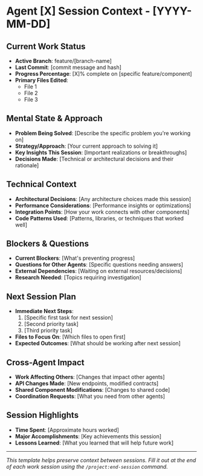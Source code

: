 # Agent [X] Session Context - [YYYY-MM-DD]

## Current Work Status
- **Active Branch**: feature/[branch-name]
- **Last Commit**: [commit message and hash]
- **Progress Percentage**: [X]% complete on [specific feature/component]
- **Primary Files Edited**: 
  - File 1
  - File 2
  - File 3

## Mental State & Approach
- **Problem Being Solved**: [Describe the specific problem you're working on]
- **Strategy/Approach**: [Your current approach to solving it]
- **Key Insights This Session**: [Important realizations or breakthroughs]
- **Decisions Made**: [Technical or architectural decisions and their rationale]

## Technical Context
- **Architectural Decisions**: [Any architecture choices made this session]
- **Performance Considerations**: [Performance insights or optimizations]
- **Integration Points**: [How your work connects with other components]
- **Code Patterns Used**: [Patterns, libraries, or techniques that worked well]

## Blockers & Questions
- **Current Blockers**: [What's preventing progress]
- **Questions for Other Agents**: [Specific questions needing answers]
- **External Dependencies**: [Waiting on external resources/decisions]
- **Research Needed**: [Topics requiring investigation]

## Next Session Plan
- **Immediate Next Steps**: 
  1. [Specific first task for next session]
  2. [Second priority task]
  3. [Third priority task]
- **Files to Focus On**: [Which files to open first]
- **Expected Outcomes**: [What should be working after next session]

## Cross-Agent Impact
- **Work Affecting Others**: [Changes that impact other agents]
- **API Changes Made**: [New endpoints, modified contracts]
- **Shared Component Modifications**: [Changes to shared code]
- **Coordination Requests**: [What you need from other agents]

## Session Highlights
- **Time Spent**: [Approximate hours worked]
- **Major Accomplishments**: [Key achievements this session]
- **Lessons Learned**: [What you learned that will help future work]

---
*This template helps preserve context between sessions. Fill it out at the end of each work session using the `/project:end-session` command.*